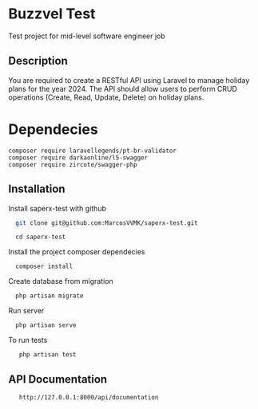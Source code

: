 
# Buzzvel Test

Test project for mid-level software engineer job

## Description
You are required to create a RESTful API using Laravel to manage holiday plans for
the year 2024.
The API should allow users to perform CRUD operations (Create, Read, Update,
Delete) on holiday plans.

# Dependecies
    composer require laravellegends/pt-br-validator
    composer require darkaonline/l5-swagger
    composer require zircote/swagger-php

## Installation

Install saperx-test with github

```bash
  git clone git@github.com:MarcosVVMK/saperx-test.git
```
```
  cd saperx-test
```
Install the project composer dependecies
```
  composer install
```

Create database from migration

```
  php artisan migrate
```

Run server

```
  php artisan serve
```

To run tests
```
   php artisan test 
```

## API Documentation
```
   http://127.0.0.1:8000/api/documentation
```
